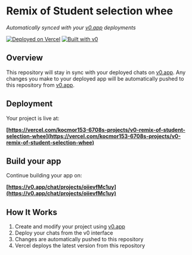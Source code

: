 # Remix of Student selection whee

*Automatically synced with your [v0.app](https://v0.app) deployments*

[![Deployed on Vercel](https://img.shields.io/badge/Deployed%20on-Vercel-black?style=for-the-badge&logo=vercel)](https://vercel.com/kocmor153-6708s-projects/v0-remix-of-student-selection-whee)
[![Built with v0](https://img.shields.io/badge/Built%20with-v0.app-black?style=for-the-badge)](https://v0.app/chat/projects/oiievfMc1uy)

## Overview

This repository will stay in sync with your deployed chats on [v0.app](https://v0.app).
Any changes you make to your deployed app will be automatically pushed to this repository from [v0.app](https://v0.app).

## Deployment

Your project is live at:

**[https://vercel.com/kocmor153-6708s-projects/v0-remix-of-student-selection-whee](https://vercel.com/kocmor153-6708s-projects/v0-remix-of-student-selection-whee)**

## Build your app

Continue building your app on:

**[https://v0.app/chat/projects/oiievfMc1uy](https://v0.app/chat/projects/oiievfMc1uy)**

## How It Works

1. Create and modify your project using [v0.app](https://v0.app)
2. Deploy your chats from the v0 interface
3. Changes are automatically pushed to this repository
4. Vercel deploys the latest version from this repository
